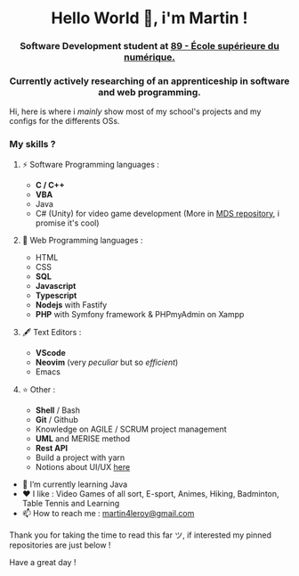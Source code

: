 <h1 align="center">Hello World 👋, i'm Martin !</h1>

<h3 align="center">Software Development student at <a href="https://www.ecole-89.com/">89 - École supérieure du numérique.</a></h3>
<h3 align="center">Currently actively researching of an apprenticeship in software and web programming.</a></h3>

Hi, here is where i *mainly* show most of my school's projects and my configs for the differents OSs.

### My skills ?

1. ⚡ Software Programming languages :
    - **C / C++**
    - **VBA**
    - Java
    - C# (Unity) for video game development (More in [MDS repository](https://github.com/BlueBerryBB9/MedievalDeliverySimulator), i promise it's cool)

2. 🔭 Web Programming languages :
    - HTML
    - CSS
    - **SQL**
    - **Javascript**
    - **Typescript**
    - **Nodejs** with Fastify
    - **PHP** with Symfony framework & PHPmyAdmin on Xampp

3. 🖋️ Text Editors :
    - **VScode**
    - **Neovim** (very *peculiar* but so *efficient*)
    - Emacs

5. ⭐ Other :
    - **Shell** / Bash
    - **Git** / Github
    - Knowledge on AGILE / SCRUM project management
    - **UML** and MERISE method
    - **Rest API**
    - Build a project with yarn
    - Notions about UI/UX [here](https://github.com/BlueBerryBB9/Ideation_design_thinking)

- 🌱 I’m currently learning Java
- ❤️ I like : Video Games of all sort, E-sport, Animes, Hiking, Badminton, Table Tennis and Learning
- 📫 How to reach me : [martin4leroy@gmail.com](mailto:martin4leroy@gmail.com)

Thank you for taking the time to read this far ツ, if interested my pinned repositories are just below !

Have a great day !
